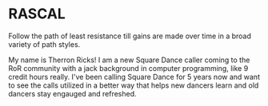 # RASCAL
Follow the path of least resistance till gains are made over time in a broad variety of path styles.

My name is Therron Ricks! I am a new Square Dance caller coming to the RoR community with a jack background in computer programming, like 9 credit hours really. I've been calling Square Dance for 5 years now and want to see the calls utilized in a better way that helps new dancers learn and old dancers stay engauged and refreshed.
